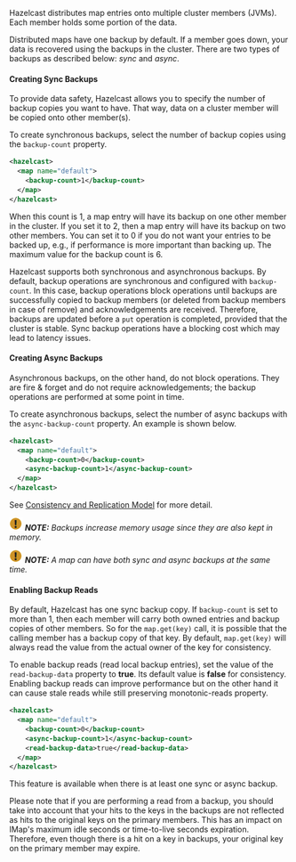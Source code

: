 
Hazelcast distributes map entries onto multiple cluster members (JVMs). Each member holds some portion of the data.
 
Distributed maps have one backup by default. If a member goes down, your data is recovered using the backups in the cluster. There are two types of backups as described below: _sync_ and _async_.


#### Creating Sync Backups

To provide data safety, Hazelcast allows you to specify the number of backup copies you want to have. That way, data on a cluster member will be copied onto other member(s). 

To create synchronous backups, select the number of backup copies using the `backup-count` property.

```xml
<hazelcast>
  <map name="default">
    <backup-count>1</backup-count>
  </map>
</hazelcast>
```

When this count is 1, a map entry will have its backup on one other member in the cluster. If you set it to 2, then a map entry will have its backup on two other members. You can set it to 0 if you do not want your entries to be backed up, e.g., if performance is more important than backing up. The maximum value for the backup count is 6.

Hazelcast supports both synchronous and asynchronous backups. By default, backup operations are synchronous and configured with `backup-count`. In this case, backup operations block operations until backups are successfully copied to backup members (or deleted from backup members in case of remove) and acknowledgements are received. Therefore, backups are updated before a `put` operation is completed, provided that the cluster is stable. Sync backup operations have a blocking cost which may lead to latency issues.

#### Creating Async Backups

Asynchronous backups, on the other hand, do not block operations. They are fire & forget and do not require acknowledgements; the backup operations are performed at some point in time.

To create asynchronous backups, select the number of async backups with the `async-backup-count` property. An example is shown below.
 

```xml
<hazelcast>
  <map name="default">
    <backup-count>0</backup-count>
    <async-backup-count>1</async-backup-count>
  </map>
</hazelcast>
```

See [Consistency and Replication Model](/2550_Consistency_and_Replication_Model.md) for more detail.

![image](../../images/NoteSmall.jpg) ***NOTE:*** *Backups increase memory usage since they are also kept in memory.*

![image](../../images/NoteSmall.jpg) ***NOTE:*** *A map can have both sync and async backups at the same time.*



#### Enabling Backup Reads

By default, Hazelcast has one sync backup copy. If `backup-count` is set to more than 1, then each member will carry both owned entries and backup copies of other members. So for the `map.get(key)` call, it is possible that the calling member has a backup copy of that key. By default, `map.get(key)` will always read the value from the actual owner of the key for consistency.

To enable backup reads (read local backup entries), set the value of the `read-backup-data` property to **true**. Its default value is **false** for consistency. Enabling backup reads can improve performance but on the other hand it can cause stale reads while still preserving monotonic-reads property.

```xml
<hazelcast>
  <map name="default">
    <backup-count>0</backup-count>
    <async-backup-count>1</async-backup-count>
    <read-backup-data>true</read-backup-data>
  </map>
</hazelcast>
```

This feature is available when there is at least one sync or async backup.

Please note that if you are performing a read from a backup, you should take into account that your hits to the keys in the backups are not reflected as hits to the original keys on the primary members. This has an impact on IMap's maximum idle seconds or time-to-live seconds expiration. Therefore, even though there is a hit on a key in backups, your original key on the primary member may expire.

